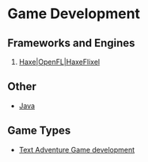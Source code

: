 # Game Development

## Frameworks and Engines

1. [Haxe|OpenFL|HaxeFlixel](haxe-flixel-game-development/index.md)

## Other

- [Java](java-game-development.md)

## Game Types

- [Text Adventure Game development](game-text-adventure.md)
